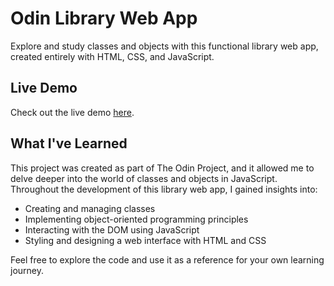 # Odin Library Web App

Explore and study classes and objects with this functional library web app, created entirely with HTML, CSS, and JavaScript.

## Live Demo

Check out the live demo [here](https://jainck.github.io/Libaray/).

## What I've Learned

This project was created as part of The Odin Project, and it allowed me to delve deeper into the world of classes and objects in JavaScript. Throughout the development of this library web app, I gained insights into:

- Creating and managing classes
- Implementing object-oriented programming principles
- Interacting with the DOM using JavaScript
- Styling and designing a web interface with HTML and CSS

Feel free to explore the code and use it as a reference for your own learning journey.

